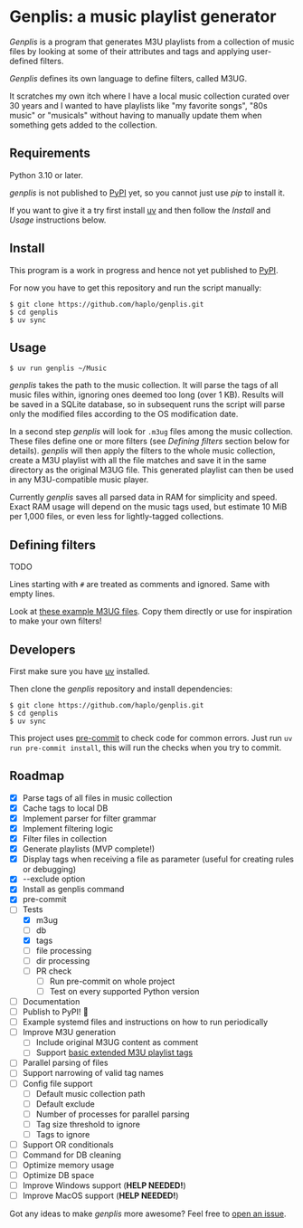 # Genplis: a music playlist generator

*Genplis* is a program that generates M3U playlists from a collection of music files by looking at some of their attributes and tags and applying user-defined filters.

*Genplis* defines its own language to define filters, called M3UG.

It scratches my own itch where I have a local music collection curated over 30 years and I wanted to have playlists like "my favorite songs", "80s music" or "musicals" without having to manually update them when something gets added to the collection.

## Requirements

Python 3.10 or later.

*genplis* is not published to [PyPI](https://pypi.org/) yet, so you cannot just use *pip* to install it.

If you want to give it a try first install [uv](https://github.com/astral-sh/uv) and then follow the *Install* and *Usage* instructions below.

## Install

This program is a work in progress and hence not yet published to [PyPI](https://pypi.org/).

For now you have to get this repository and run the script manually:

    $ git clone https://github.com/haplo/genplis.git
    $ cd genplis
    $ uv sync

## Usage

    $ uv run genplis ~/Music

*genplis* takes the path to the music collection.
It will parse the tags of all music files within, ignoring ones deemed too long (over 1 KB).
Results will be saved in a SQLite database, so in subsequent runs the script will parse only the modified files according to the OS modification date.

In a second step *genplis* will look for `.m3ug` files among the music collection.
These files define one or more filters (see *Defining filters* section below for details).
*genplis* will then apply the filters to the whole music collection, create a M3U playlist with all the file matches and save it in the same directory as the original M3UG file.
This generated playlist can then be used in any M3U-compatible music player.

Currently *genplis* saves all parsed data in RAM for simplicity and speed.
Exact RAM usage will depend on the music tags used, but estimate 10 MiB per 1,000 files, or even less for lightly-tagged collections.

## Defining filters

TODO

Lines starting with `#` are treated as comments and ignored.
Same with empty lines.

Look at [these example M3UG files](examples).
Copy them directly or use for inspiration to make your own filters!

## Developers

First make sure you have [uv](https://github.com/astral-sh/uv) installed.

Then clone the *genplis* repository and install dependencies:

    $ git clone https://github.com/haplo/genplis.git
    $ cd genplis
    $ uv sync

This project uses [pre-commit](https://pre-commit.com/) to check code for common errors.
Just run `uv run pre-commit install`, this will run the checks when you try to commit.

## Roadmap

- [x] Parse tags of all files in music collection
- [x] Cache tags to local DB
- [x] Implement parser for filter grammar
- [x] Implement filtering logic
- [x] Filter files in collection
- [x] Generate playlists (MVP complete!)
- [x] Display tags when receiving a file as parameter (useful for creating rules or debugging)
- [x] --exclude option
- [x] Install as genplis command
- [x] pre-commit
- [ ] Tests
  - [x] m3ug
  - [ ] db
  - [x] tags
  - [ ] file processing
  - [ ] dir processing
  - [ ] PR check
    - [ ] Run pre-commit on whole project
    - [ ] Test on every supported Python version
- [ ] Documentation
- [ ] Publish to PyPI! 🚀
- [ ] Example systemd files and instructions on how to run periodically
- [ ] Improve M3U generation
  - [ ] Include original M3UG content as comment
  - [ ] Support [basic extended M3U playlist tags](https://datatracker.ietf.org/doc/html/rfc8216#section-4.3)
- [ ] Parallel parsing of files
- [ ] Support narrowing of valid tag names
- [ ] Config file support
  - [ ] Default music collection path
  - [ ] Default exclude
  - [ ] Number of processes for parallel parsing
  - [ ] Tag size threshold to ignore
  - [ ] Tags to ignore
- [ ] Support OR conditionals
- [ ] Command for DB cleaning
- [ ] Optimize memory usage
- [ ] Optimize DB space
- [ ] Improve Windows support (**HELP NEEDED!**)
- [ ] Improve MacOS support (**HELP NEEDED!**)

Got any ideas to make *genplis* more awesome?
Feel free to [open an issue](https://github.com/haplo/genplis/issues).
